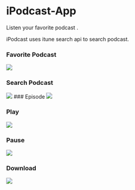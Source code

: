 # iPodcast-App

Listen your favorite podcast . 

iPodcast uses itune search api to search podcast.


### Favorite Podcast 
<img src="iPodcast/ScreenShots/fav.png"> 
 
### Search Podcast 
<img src="iPodcast/ScreenShots/search.png">     
### Episode 
<img src="iPodcast/ScreenShots/episode.png">

### Play 
<img src="iPodcast/ScreenShots/play.png"> 

### Pause 
<img src="iPodcast/ScreenShots/pause.png"> 

### Download  
<img src="iPodcast/ScreenShots/download.png">   
